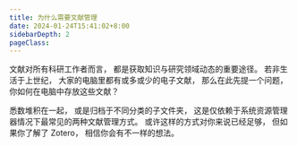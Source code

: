 ```yaml
---
title: 为什么需要文献管理
date: 2024-01-24T15:41:02+8:00
sidebarDepth: 2
pageClass:
---
```


文献对所有科研工作者而言，
  都是获取知识与研究领域动态的重要途径。
若非生活于上世纪，
  大家的电脑里都有或多或少的电子文献，
  那么在此先提一个问题，
  你如何在电脑中存放这些文献？

悉数堆积在一起，
  或是归档于不同分类的子文件夹，
  这是仅依赖于系统资源管理器情况下最常见的两种文献管理方式。 
或许这样的方式对你来说已经足够， 
  但如果你了解了 Zotero， 相信你会有不一样的想法。
